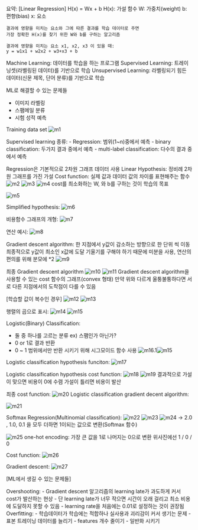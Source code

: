 요약:
	[Linear Regression]
	H(x) = Wx + b
	H(x): 가설 함수
	W: 가중치(weight)
	b: 편향(bias)
	x: 요소

	결과에 영향을 미치는 요소와 그에 따른 결과를 학습 데이터로 주면
	가장 정확한 H(x)를 찾기 위한 W와 b를 구하는 알고리즘

	결과에 영향을 미치는 요소 x1, x2, x3 이 있을 때:
	y = w1x1 + w2x2 + w3+x3 + b

Machine Learning: 데이터를 학습을 하는 프로그램
Supervised Learning: 트레이닝셋(라벨링된 데이터)를 기반으로 학습
Unsupervised Learning: 라벨링되기 힘든 데이터(신문 제목, 단어 분류)를 기반으로 학습

ML로 해결할 수 있는 문제들
 - 이미지 라벨링
 - 스팸메일 분류
 - 시험 성적 예측

Training data set
![m1](./img/m1.png)

Supervised learning 종류:
	- Regression: 범위(1~n)중에서 예측
	- binary classification: 두가지 결과 중에서 예측
	- multi-label classification: 다수의 결과 중에서 예측

Regression은 기본적으로 2차원 그래프 데이터 사용
Linear Hypothesis: 정비례 2차원 그래프를 가진 가설
Cost function: 실제 값과 데이터 값의 차이를 표현해주는 함수
![m2](./img/m2.png)
![m3](./img/m3.png)
![m4](./img/m4.png)
cost를 최소화하는 W, 와 b를 구하는 것이 학습의 목표

![m5](./img/m5.png)

Simplified hypothesis:
![m6](./img/m6.png)

비용함수 그래프의 개형:
![m7](./img/m7.png)

연산 예시:
![m8](./img/m8.png)

Gradient descent algorithm:
 한 지점에서 y값이 감소하는 방향으로 한 단위 씩 이동
 최종적으로 y값이 최소인 x값에 도달
 기울기를 구해야 하기 때문에 미분을 사용, 연산의 편의를 위해 분모에 *2
![m9](./img/m9.png)

최종 Gradient descent algorithm
![m10](./img/m10.png)
![m11](./img/m11.png)
Gradient descent algorithm을 사용할 수 있는 cost 함수의 그래프(convex 형태)
만약 위와 다르게 울퉁불퉁하다면 서로 다른 지점에서의 도착점이 다를 수 있음

[학습할 값이 복수인 경우]
![m12](./img/m12.png)
![m13](./img/m13.png)

행렬의 곱으로 표시:
![m14](./img/m14.png)
![m15](./img/m15.png)

Logistic(Binary) Classification:
 - 둘 중 하나를 고르는 분류 ex) 스팸인가 아닌가?
 - 0 or 1로 결과 반환
 - 0 ~ 1 범위에서만 반환 시키기 위해 시그모이드 함수 사용
![m16.1](./img/m16.1.png.png)![m15](./img/m16.2.png.png)

Logistic classification hypothesis funciton:
![m17](./img/m17.png)

Logistic classification hypothesis cost function:
![m18](./img/m18.png)
![m19](./img/m19.png)
결과적으로 가설이 맞으면 비용이 0에 수렴 가설이 틀리면 비용이 발산

최종 cost function:
![m20](./img/m20.png)
Logistic classification gradient decent algorithm:

![m21](./img/m21.png)

Softmax Regression(Multinomial classification):
![m22](./img/m22.png)
![m23](./img/m23.png)
![m24](./img/m24.png)
-> 2.0 , 1.0, 0.1 을 모두 더하면 1이되는 값으로 변환(Softmax 함수)

![m25](./img/m25.png)
one-hot encoding: 가장 큰 값을 1로 나머지는 0으로 변환 위사진에선 1 / 0 / 0

Cost function:
![m26](./img/m26.png)

Gradient descent:
![m27](./img/m27.png)

[ML에서 생길 수 있는 문제들]

Overshooting:
	- Gradient descent 알고리즘의 learning late가 과도하게 커서 cost가 발산하는 현상
	- 단 learning late가 너무 작으면 시간이 오래 걸리고 최소 비용에 도달하지 못할 수 있음
	- learning rate을 처음에는 0.01로 설정하는 것이 권장됨
Overfitting:
	- 학습데이터가 학습에는 적합하나 실사용과 괴리감이 커서 생기는 문제
	- 표본 트레이닝 데이터를 늘리기
	- features 개수 줄이기
	- 일반화 시키기